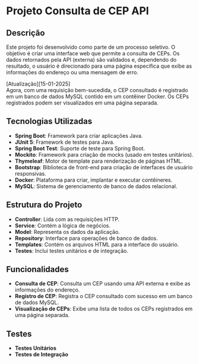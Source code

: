 # Projeto Consulta de CEP API

## Descrição
Este projeto foi desenvolvido como parte de um processo seletivo. O objetivo é criar uma interface web que permite a consulta de CEPs. Os dados retornados pela API (externa) são validados e, dependendo do resultado, o usuário é direcionado para uma página específica que exibe as informações do endereço ou uma mensagem de erro. 

[Atualização][15-01-2025] <br>
Agora, com uma requisição bem-sucedida, o CEP consultado é registrado em um banco de dados MySQL contido em um contêiner Docker. Os CEPs registrados podem ser visualizados em uma página separada.

## Tecnologias Utilizadas
- **Spring Boot**: Framework para criar aplicações Java.
- **JUnit 5**: Framework de testes para Java.
- **Spring Boot Test**: Suporte de teste para Spring Boot.
- **Mockito**: Framework para criação de mocks (usado em testes unitários).
- **Thymeleaf**: Motor de template para renderização de páginas HTML.
- **Bootstrap**: Biblioteca de front-end para criação de interfaces de usuário responsivas.
- **Docker**: Plataforma para criar, implantar e executar contêineres.
- **MySQL**: Sistema de gerenciamento de banco de dados relacional.

## Estrutura do Projeto
- **Controller**: Lida com as requisições HTTP.
- **Service**: Contém a lógica de negócios.
- **Model**: Representa os dados da aplicação.
- **Repository**: Interface para operações de banco de dados.
- **Templates**: Contém os arquivos HTML para a interface do usuário.
- **Testes**: Inclui testes unitários e de integração.

## Funcionalidades
- **Consulta de CEP**: Consulta um CEP usando uma API externa e exibe as informações do endereço.
- **Registro de CEP**: Registra o CEP consultado com sucesso em um banco de dados MySQL.
- **Visualização de CEPs**: Exibe uma lista de todos os CEPs registrados em uma página separada.

## Testes
- **Testes Unitários**
- **Testes de Integração**